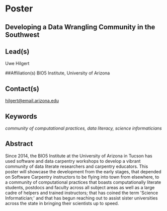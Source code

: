 # Poster

## **Developing a Data Wrangling Community in the Southwest**

## Lead(s)
Uwe Hilgert

##Affiliation(s)
BIO5 Institute, University of Arizona

## Contact(s)
hilgert@email.arizona.edu

## Keywords
*community of computational practices, data literacy, science informaticians*
 
## Abstract
Since 2014, the BIO5 Institute at the University of Arizona in Tucson has used software and data carpentry workshops to develop a vibrant community of data literate researchers and carpentry educators. This poster will showcase the development from the early stages, that depended on Software Carpentry instructors to be flying into town from elsewhere, to a community of computational practices that boasts computationally literate students, postdocs and faculty across all subject areas as well as a large cadre of helpers and trained instructors; that has coined the term 'Science Informatician;' and that has begun reaching out to assist sister universities across the state in bringing their scientists up to speed.